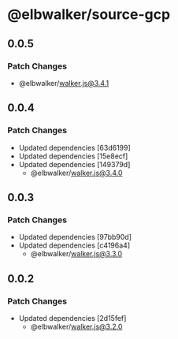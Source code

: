 # @elbwalker/source-gcp

## 0.0.5

### Patch Changes

- @elbwalker/walker.js@3.4.1

## 0.0.4

### Patch Changes

- Updated dependencies [63d6199]
- Updated dependencies [15e8ecf]
- Updated dependencies [149379d]
  - @elbwalker/walker.js@3.4.0

## 0.0.3

### Patch Changes

- Updated dependencies [97bb90d]
- Updated dependencies [c4196a4]
  - @elbwalker/walker.js@3.3.0

## 0.0.2

### Patch Changes

- Updated dependencies [2d15fef]
  - @elbwalker/walker.js@3.2.0
